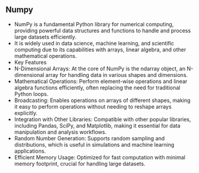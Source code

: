 ## Numpy
- NumPy is a fundamental Python library for numerical computing, providing powerful data structures and functions to handle and process large datasets efficiently.
-  It is widely used in data science, machine learning, and scientific computing due to its capabilities with arrays, linear algebra, and other mathematical operations.
-  Key Features
  - N-Dimensional Arrays: At the core of NumPy is the ndarray object, an N-dimensional array for handling data in various shapes and dimensions.
  - Mathematical Operations: Perform element-wise operations and linear algebra functions efficiently, often replacing the need for traditional Python loops.
  - Broadcasting: Enables operations on arrays of different shapes, making it easy to perform operations without needing to reshape arrays explicitly.
  - Integration with Other Libraries: Compatible with other popular libraries, including Pandas, SciPy, and Matplotlib, making it essential for data manipulation and analysis workflows.
  - Random Number Generation: Supports random sampling and distributions, which is useful in simulations and machine learning applications.
  - Efficient Memory Usage: Optimized for fast computation with minimal memory footprint, crucial for handling large datasets.
